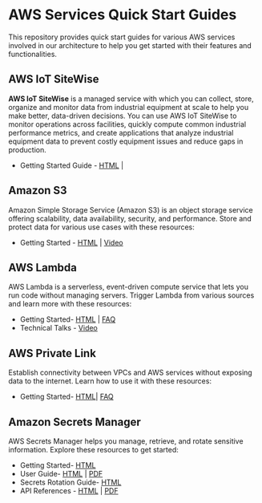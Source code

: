 # AWS Services Quick Start Guides

This repository provides quick start guides for various AWS services involved in our architecture to help you get started with their features and functionalities.

## AWS IoT SiteWise

**AWS IoT SiteWise** is a managed service with which you can collect, store, organize and monitor data from industrial equipment at scale to help you make better, data-driven decisions. You can use AWS IoT SiteWise to monitor operations across facilities, quickly compute common industrial performance metrics, and create applications that analyze industrial equipment data to prevent costly equipment issues and reduce gaps in production.

- Getting Started Guide - [HTML](https://docs.aws.amazon.com/iot-sitewise/latest/userguide/what-is-sitewise.html) | 

## Amazon S3

Amazon Simple Storage Service (Amazon S3) is an object storage service offering scalability, data availability, security, and performance. Store and protect data for various use cases with these resources:

- Getting Started - [HTML](https://aws.amazon.com/s3/getting-started/?nc=sn&loc=6&dn=1) | [Video](https://aws.amazon.com/s3/videos/?nc=sn&loc=6&dn=2)

## AWS Lambda

AWS Lambda is a serverless, event-driven compute service that lets you run code without managing servers. Trigger Lambda from various sources and learn more with these resources:

- Getting Started- [HTML](https://aws.amazon.com/lambda/resources/?aws-lambda-resources-blog.sort-by=item.additionalFields.createdDate&aws-lambda-resources-blog.sort-order=desc) | [FAQ](https://aws.amazon.com/lambda/faqs/)
- Technical Talks - [Video](https://aws.amazon.com/lambda/resources/?aws-lambda-resources-blog.sort-by=item.additionalFields.createdDate&aws-lambda-resources-blog.sort-order=desc)

## AWS Private Link

Establish connectivity between VPCs and AWS services without exposing data to the internet. Learn how to use it with these resources:

- Getting Started- [HTML](https://aws.amazon.com/privatelink/)| [FAQ](https://aws.amazon.com/privatelink/faqs/)

## Amazon Secrets Manager

AWS Secrets Manager helps you manage, retrieve, and rotate sensitive information. Explore these resources to get started:

- Getting Started- [HTML](https://aws.amazon.com/secrets-manager/)
- User Guide- [HTML](https://docs.aws.amazon.com/secretsmanager/latest/userguide/intro.html) | [PDF](https://docs.aws.amazon.com/pdfs/secretsmanager/latest/userguide/secretsmanager-userguide.pdf)
- Secrets Rotation Guide- [HTML](https://docs.aws.amazon.com/secretsmanager/latest/userguide/rotating-secrets.html)
- API References - [HTML](https://docs.aws.amazon.com/secretsmanager/latest/apireference/Welcome.html) | [PDF](https://docs.aws.amazon.com/pdfs/secretsmanager/latest/apireference/secretsmanager-apireference.pdf)


